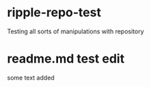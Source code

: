 # ripple-repo-test
Testing all sorts of manipulations with repository
# readme.md test edit
  some text added
